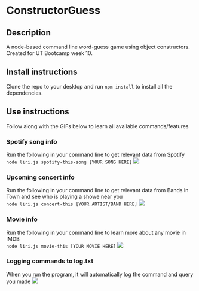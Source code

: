 # ConstructorGuess

## Description
A node-based command line word-guess game using object constructors. Created for UT Bootcamp week 10. 

## Install instructions
Clone the repo to your desktop and run `npm install` to install all the dependencies.

## Use instructions
Follow along with the GIFs below to learn all available commands/features

### Spotify song info
Run the following in your command line to get relevant data from Spotify \
`node liri.js spotify-this-song [YOUR SONG HERE]`
![](images/spotify.gif)

### Upcoming concert info
Run the following in your command line to get relevant data from Bands In Town and see who is playing a showe near you \
`node liri.js concert-this [YOUR ARTIST/BAND HERE]`
![](images/concert.gif)

### Movie info
Run the following in your command line to learn more about any movie in IMDB \
`node liri.js movie-this [YOUR MOVIE HERE]`
![](images/movie.gif)

### Logging commands to log.txt
When you run the program, it will automatically log the command and query you made
![](images/log.gif)